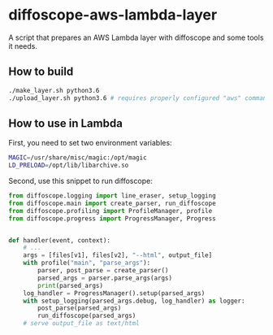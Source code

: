 # diffoscope-aws-lambda-layer

A script that prepares an AWS Lambda layer with diffoscope and some tools it needs.

## How to build

```bash
./make_layer.sh python3.6
./upload_layer.sh python3.6 # requires properly configured "aws" command
```

## How to use in Lambda

First, you need to set two environment variables:
```bash
MAGIC=/usr/share/misc/magic:/opt/magic
LD_PRELOAD=/opt/lib/libarchive.so
```

Second, use this snippet to run diffoscope:
```python
from diffoscope.logging import line_eraser, setup_logging
from diffoscope.main import create_parser, run_diffoscope
from diffoscope.profiling import ProfileManager, profile
from diffoscope.progress import ProgressManager, Progress


def handler(event, context):
    # ...
    args = [files[v1], files[v2], "--html", output_file]
    with profile("main", "parse_args"):
        parser, post_parse = create_parser()
        parsed_args = parser.parse_args(args)
        print(parsed_args)
    log_handler = ProgressManager().setup(parsed_args)
    with setup_logging(parsed_args.debug, log_handler) as logger:
        post_parse(parsed_args)
        run_diffoscope(parsed_args)
    # serve output_file as text/html
```
